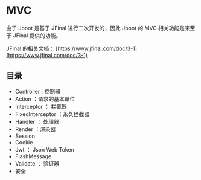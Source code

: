 # MVC

由于 Jboot 是基于 JFinal 进行二次开发的，因此 Jboot 的 MVC 相关功能是来至于 JFinal 提供的功能。

JFinal 的相关文档： [https://www.jfinal.com/doc/3-1](https://www.jfinal.com/doc/3-1)


## 目录

- Controller : 控制器
- Action ：请求的基本单位
- Interceptor ： 拦截器
- FixedInterceptor ：永久拦截器
- Handler ： 处理器
- Render ：渲染器
- Session 
- Cookie
- Jwt ： Json Web Token
- FlashMessage
- Validate ： 验证器
- 安全